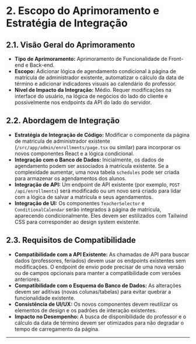 # 2. Escopo do Aprimoramento e Estratégia de Integração

## 2.1. Visão Geral do Aprimoramento
*   **Tipo de Aprimoramento:** Aprimoramento de Funcionalidade de Front-end e Back-end.
*   **Escopo:** Adicionar lógica de agendamento condicional à página de matrícula de administrador existente, automatizar o cálculo da data de término e adicionar indicadores visuais ao calendário do professor.
*   **Nível de Impacto da Integração:** Médio. Requer modificações na interface do usuário, na lógica de negócios do lado do cliente e possivelmente nos endpoints da API do lado do servidor.

## 2.2. Abordagem de Integração
*   **Estratégia de Integração de Código:** Modificar o componente da página de matrícula de administrador existente (`/src/app/admin/enrollments/page.tsx` ou similar) para incorporar os novos componentes React e a lógica condicional.
*   **Integração com o Banco de Dados:** Inicialmente, os dados de agendamento podem ser associados à matrícula existente. Se a complexidade aumentar, uma nova tabela `schedules` pode ser criada para armazenar os agendamentos dos alunos.
*   **Integração de API:** Um endpoint de API existente (por exemplo, `POST /api/enrollments`) será modificado ou um novo será criado para lidar com a lógica de salvar a matrícula e seus agendamentos.
*   **Integração de UI:** Os componentes `TeacherSelector` e `ConditionalCalendar` serão integrados à página de matrícula, aparecendo condicionalmente. Eles devem ser estilizados com Tailwind CSS para corresponder ao design system existente.

## 2.3. Requisitos de Compatibilidade
*   **Compatibilidade com a API Existente:** As chamadas de API para buscar dados (professores, feriados) devem usar os endpoints existentes sem modificações. O endpoint de envio pode precisar de uma nova versão ou de campos opcionais para manter a compatibilidade com versões anteriores.
*   **Compatibilidade com o Esquema do Banco de Dados:** As alterações devem ser aditivas (novas colunas/tabelas) para evitar quebrar a funcionalidade existente.
*   **Consistência de UI/UX:** Os novos componentes devem reutilizar os elementos de design e os padrões de interação existentes.
*   **Impacto no Desempenho:** A busca de disponibilidade do professor e o cálculo da data de término devem ser otimizados para não degradar o tempo de carregamento da página.

---